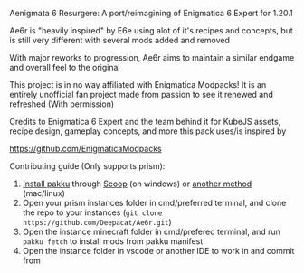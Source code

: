 Aenigmata 6 Resurgere: A port/reimagining of Enigmatica 6 Expert for 1.20.1

Ae6r is "heavily inspired" by E6e using alot of it's recipes and concepts, but is still very different with several mods added and removed

With major reworks to progression, Ae6r aims to maintain a similar endgame and overall feel to the original


This project is in no way affiliated with Enigmatica Modpacks! It is an entirely unofficial fan project made from passion to see it renewed and refreshed (With permission)

Credits to Enigmatica 6 Expert and the team behind it for KubeJS assets, recipe design, gameplay concepts, and more this pack uses/is inspired by

https://github.com/EnigmaticaModpacks

Contributing guide (Only supports prism):
1. [Install pakku](https://juraj-hrivnak.github.io/Pakku/installing-pakku.html) through [Scoop](https://scoop.sh/) (on windows) or [another method](https://juraj-hrivnak.github.io/Pakku/installing-pakku.html) (mac/linux)
2. Open your prism instances folder in cmd/preferred terminal, and clone the repo to your instances (```git clone https://github.com/Deepacat/Ae6r.git```)
3. Open the instance minecraft folder in cmd/prefered terminal, and run ```pakku fetch``` to install mods from pakku manifest
4. Open the instance folder in vscode or another IDE to work in and commit from 
